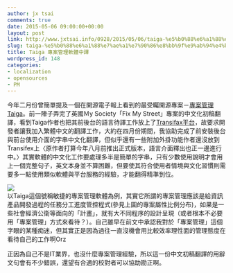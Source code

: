 ```yaml
---
author: jx tsai
comments: true
date: 2015-05-06 09:00:00+00:00
layout: post
link: http://www.jxtsai.info/0928/2015/05/06/taiga-%e5%b0%88%e6%a1%88%e7%ae%a1%e7%90%86%e8%bb%9f%e9%ab%94%e4%b8%ad%e8%ad%af/
slug: taiga-%e5%b0%88%e6%a1%88%e7%ae%a1%e7%90%86%e8%bb%9f%e9%ab%94%e4%b8%ad%e8%ad%af
title: Taiga 專案管理軟體中譯
wordpress_id: 148
categories:
- localization
- opensources
- PM
---
```


今年二月份曾簡單提及一個在開源電子報上看到的最受矚開源專案－[專案管理Taiga](http://self.jxtsai.info/2015/05/taiga.html)。前一陣子弄完了英國Ｍy Society「Fix My Street」專案的中文化初稿翻譯，看到Taiga作者也把其前後台的語言待譯工作放上了[Transifax平台](https://www.transifex.com/organization/taiga-agile-llc)，故要求開發者讓我加入繁體中文的翻譯工作，大約在四月份期間，我協助完成了前安裝後台與前台使用介面的字串中文化翻譯，但似乎還有一些附加外掛功能作者還沒放到Transifex上〈原作者打算今年八月前推出正式版本，語言介面釋出也正一邊進行中。〉其實軟體的中文化工作要處理多半是簡單的字串，只有少數使用說明才會用上一個完整句子，英文本身並不算困難，但要使其符合使用者情境與文化習慣則需要多一點使用類似軟體與平台服務的經驗，才能翻得精準到位。  
  
[![](https://blog.taiga.io/images/2015-04-09_agile_non_it/image00.png)](https://blog.taiga.io/agile_as_management_tool_for_non_IT.html)  
以Taiga這個號稱敏捷的專案管理軟體為例，其實它所謂的專案管理應該是給資訊產品開發過程的任務分工進度管控程式(參見上圖的專案屬性比例分布)，如果是一些社會經濟公衛等面向的「計畫」，就有大不同程序的設計呈現（或者根本不必要用「專案管理」方式來看待？）。自己雖早在前文中承認我對於「專案管理」這個字眼的某種痴迷，但其實正是因為過往一直沒機會用比較效率理性面的管理態度在看待自己的工作啊Orz  
  
正因為自己不是IT業界，也沒什麼專案管理經驗，所以這一份中文初稿翻譯的用辭文句會有不少錯誤，還望有合適的校對者可以協助勘正啊。
